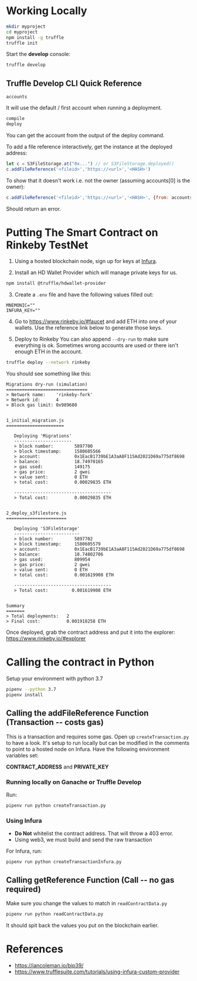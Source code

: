# Working Locally

```bash
mkdir myproject
cd myproject
npm install -g truffle
truffle init
```

Start the **develop** console:
```bash
truffle develop
```


## Truffle Develop CLI Quick Reference
`accounts`

It will use the default / first account when running a deployment.
```bash
compile
deploy
```
You can get the account from the output of the deploy command.

To add a file reference interactively, get the instance at the deployed address:
```javascript
let c = S3FileStorage.at("0x...") // or S3FileStorage.deployed()
c.addFileReference('<fileid>','https://<url>','<HASH>')
```

To show that it doesn't work i.e. not the owner (assuming accounts[0] is the owner):
```javascript
c.addFileReference('<fileid>','https://<url>','<HASH>', {from: accounts[3]})
```
Should return an error.

# Putting The Smart Contract on Rinkeby TestNet

1. Using a hosted blockchain node, sign up for keys at [Infura](https://infura.io).

2. Install an HD Wallet Provider which will manage private keys for us.
```bash
npm install @truffle/hdwallet-provider
```

3. Create a `.env` file and have the following values filled out:
```
MNEMONIC=""
INFURA_KEY=""
```

4. Go to https://www.rinkeby.io/#faucet and add ETH into one of your wallets. Use the reference link below to generate those keys.

5. Deploy to Rinkeby 
You can also append `--dry-run` to make sure everything is ok. Sometimes wrong accounts are used or there isn't enough ETH in the account.

```bash
truffle deploy --network rinkeby
```

You should see something like this:
```
Migrations dry-run (simulation)
===============================
> Network name:    'rinkeby-fork'
> Network id:      4
> Block gas limit: 0x989680


1_initial_migration.js
======================

   Deploying 'Migrations'
   ----------------------
   > block number:        5897700
   > block timestamp:     1580605566
   > account:             0x1EacB1739bE1A3aA8F115Ad2021D69a775df8698
   > balance:             18.74970165
   > gas used:            149175
   > gas price:           2 gwei
   > value sent:          0 ETH
   > total cost:          0.00029835 ETH

   -------------------------------------
   > Total cost:          0.00029835 ETH


2_deploy_s3filestore.js
=======================

   Deploying 'S3FileStorage'
   -------------------------
   > block number:        5897702
   > block timestamp:     1580605579
   > account:             0x1EacB1739bE1A3aA8F115Ad2021D69a775df8698
   > balance:             18.74802706
   > gas used:            809954
   > gas price:           2 gwei
   > value sent:          0 ETH
   > total cost:          0.001619908 ETH

   -------------------------------------
   > Total cost:         0.001619908 ETH


Summary
=======
> Total deployments:   2
> Final cost:          0.001918258 ETH
```

Once deployed, grab the contract address and put it into the explorer:
https://www.rinkeby.io/#explorer

# Calling the contract in Python

Setup your environment with python 3.7

```bash
pipenv --python 3.7
pipenv install
```

## Calling the addFileReference Function (Transaction -- costs gas)

This is a transaction and requires some gas. Open up `createTransaction.py` to have a look. It's setup to run locally but can be modified in the comments to point to a hosted node on Infura.
Have the following environment variables set:

**CONTRACT_ADDRESS** and **PRIVATE_KEY**

### Running locally on Ganache or Truffle Develop
Run:

```bash
pipenv run python createTransaction.py
```

### Using Infura

- **Do Not** whitelist the contract address. That will throw a 403 error.
- Using web3, we must build and send the raw transaction

For Infura, run:
```
pipenv run python createTransactionInfura.py
```

## Calling getReference Function (Call -- no gas required)

Make sure you change the values to match in `readContractData.py`

```bash
pipenv run python readContractData.py
```

It should spit back the values you put on the blockchain earlier.



# References
- https://iancoleman.io/bip39/
- https://www.trufflesuite.com/tutorials/using-infura-custom-provider
